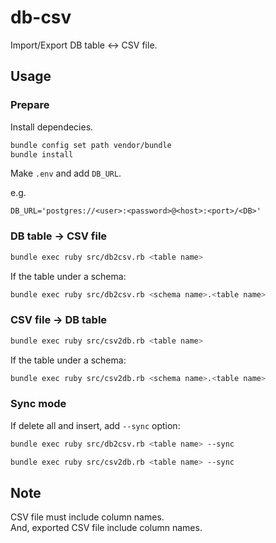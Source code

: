 # db-csv

Import/Export DB table <-> CSV file.

## Usage

### Prepare

Install dependecies.

```sh
bundle config set path vendor/bundle
bundle install
```

Make `.env` and add `DB_URL`.

e.g.

```env
DB_URL='postgres://<user>:<password>@<host>:<port>/<DB>'
```

### DB table -> CSV file

```sh
bundle exec ruby src/db2csv.rb <table name>
```

If the table under a schema:

```sh
bundle exec ruby src/db2csv.rb <schema name>.<table name>
```

### CSV file -> DB table

```sh
bundle exec ruby src/csv2db.rb <table name>
```

If the table under a schema:

```sh
bundle exec ruby src/csv2db.rb <schema name>.<table name>
```

### Sync mode

If delete all and insert, add `--sync` option:

```sh
bundle exec ruby src/db2csv.rb <table name> --sync
```

```sh
bundle exec ruby src/csv2db.rb <table name> --sync
```

## Note

CSV file must include column names.  
And, exported CSV file include column names.
